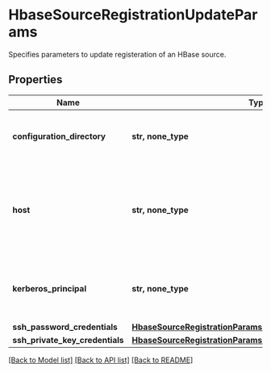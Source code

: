 # HbaseSourceRegistrationUpdateParams

Specifies parameters to update registeration of an HBase source.

## Properties
Name | Type | Description | Notes
------------ | ------------- | ------------- | -------------
**configuration_directory** | **str, none_type** | The directory containing the hbase-site.xml. | [optional] 
**host** | **str, none_type** | IP or hostname of any host from which the HBase configuration file hbase-site.xml can be read. | [optional] 
**kerberos_principal** | **str, none_type** | The kerberos principal to be used to connect to this Hbase source. | [optional] 
**ssh_password_credentials** | [**HbaseSourceRegistrationParamsAllOfSshPasswordCredentials**](HbaseSourceRegistrationParamsAllOfSshPasswordCredentials.md) |  | [optional] 
**ssh_private_key_credentials** | [**HbaseSourceRegistrationParamsAllOfSshPrivateKeyCredentials**](HbaseSourceRegistrationParamsAllOfSshPrivateKeyCredentials.md) |  | [optional] 

[[Back to Model list]](../README.md#documentation-for-models) [[Back to API list]](../README.md#documentation-for-api-endpoints) [[Back to README]](../README.md)


